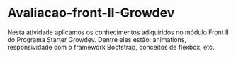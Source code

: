 # Avaliacao-front-II-Growdev

Nesta atividade aplicamos os conhecimentos adiquiridos no módulo Front II do Programa Starter Growdev. Dentre eles estão: animations, responsividade com o 
framework Bootstrap, conceitos de flexbox, etc.

